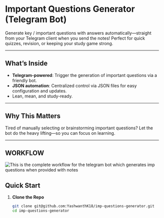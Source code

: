 #  Important Questions Generator (Telegram Bot)

Generate key / important questions with answers automatically—straight from your Telegram client when you send the notes! Perfect for quick quizzes, revision, or keeping your study game strong.

---

##  What’s Inside
- **Telegram-powered**: Trigger the generation of important questions via a friendly bot.
- **JSON automation**: Centralized control via JSON files for easy configuration and updates.
- Lean, mean, and study-ready.

---

##  Why This Matters
Tired of manually selecting or brainstorming important questions? Let the bot do the heavy lifting—so you can focus on learning.

---

##  WORKFLOW

![This is the complete workflow for the telegram bot which generates imp questions when provided with notes](C:\Users\yashwanth\Pictures\Screenshots)

##  Quick Start

1. **Clone the Repo**
   ```bash
   git clone git@github.com:YashwanthK18/imp-questions-generator.git
   cd imp-questions-generator
